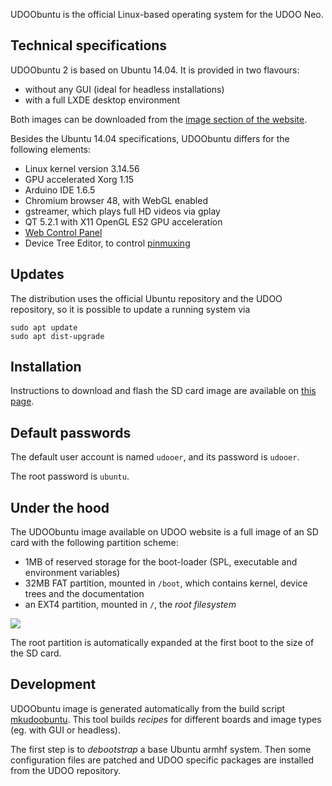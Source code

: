 UDOObuntu is the official Linux-based operating system for the UDOO Neo.

## Technical specifications

UDOObuntu 2 is based on Ubuntu 14.04. It is provided in two flavours:

 * without any GUI (ideal for headless installations)
 * with a full LXDE desktop environment

Both images can be downloaded from the [image section of the website](http://www.udoo.org/downloads/).

Besides the Ubuntu 14.04 specifications, UDOObuntu differs for the following elements:

 * Linux kernel version 3.14.56
 * GPU accelerated Xorg 1.15
 * Arduino IDE 1.6.5
 * Chromium browser 48, with WebGL enabled
 * gstreamer, which plays full HD videos via gplay
 * QT 5.2.1 with X11 OpenGL ES2 GPU acceleration
 * [Web Control Panel](../Basic_Setup/Web_Control_Panel.html)
 * Device Tree Editor, to control [pinmuxing](../Cookbook_Linux/Device_Tree_Editor.html)

## Updates

The distribution uses the official Ubuntu repository and the UDOO repository, so it is possible to update a running system via

    sudo apt update
    sudo apt dist-upgrade


## Installation

Instructions to download and flash the SD card image are available on [this page](../Getting_Started/Create_A_Bootable_MicroSD_card_for_UDOO_Neo.html).


## Default passwords

The default user account is named `udooer`, and its password is `udooer`.

The root password is `ubuntu`.


## Under the hood

The UDOObuntu image available on UDOO website is a full image of an SD card with the following partition scheme:

 * 1MB of reserved storage for the boot-loader (SPL, executable and environment variables)
 * 32MB FAT partition, mounted in `/boot`, which contains kernel, device trees and the documentation
 * an EXT4 partition, mounted in `/`, the *root filesystem*

<img src="../img/partitions.png">

The root partition is automatically expanded at the first boot to the size of the SD card.


## Development

UDOObuntu image is generated automatically from the build script [mkudoobuntu](https://github.com/UDOOboard/mkudoobuntu). This tool builds *recipes* for different boards and image types (eg. with GUI or headless).

The first step is to *debootstrap* a base Ubuntu armhf system. Then some configuration files are patched and UDOO specific packages are installed from the UDOO repository.

